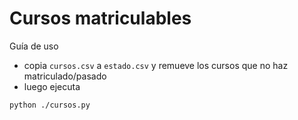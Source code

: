 # Cursos matriculables

Guía de uso

- copia `cursos.csv` a `estado.csv` y remueve los cursos que no haz matriculado/pasado
- luego ejecuta

``` bash
python ./cursos.py
```